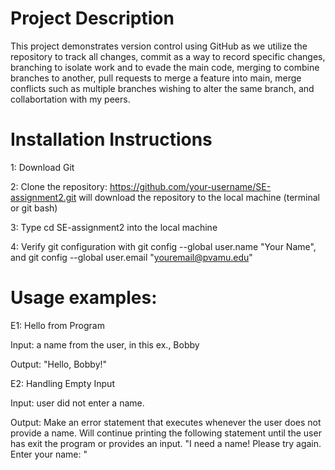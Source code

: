 # Project Description
This project demonstrates version control using GitHub as we utilize the repository to track all changes, commit as a way to record specific changes, branching to isolate work and to evade the main code, merging to combine branches to another, pull requests to merge a feature into main, merge conflicts such as multiple branches wishing to alter the same branch, and collabortation with my peers.

# Installation Instructions
1: Download Git

2: Clone the repository: https://github.com/your-username/SE-assignment2.git will download the repository to the local machine (terminal or git bash)

3: Type cd SE-assignment2 into the local machine

4: Verify git configuration with git config --global user.name "Your Name", and git config --global user.email "youremail@pvamu.edu"

# Usage examples:
E1: Hello from Program

Input: a name from the user, in this ex., Bobby

Output: "Hello, Bobby!"

E2: Handling Empty Input

Input: user did not enter a name.

Output: Make an error statement that executes whenever the user does not provide a name. Will continue printing the following statement until the user has exit the program or provides an input. "I need a name! Please try again. Enter your name: "
